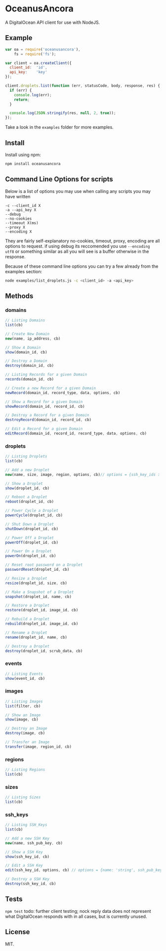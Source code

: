 # OceanusAncora

A DigitalOcean API client for use with NodeJS.


## Example

```js
var oa = require('oceanusancora'),
    fs = require('fs');

var client = oa.createClient({
  client_id:  'id',
  api_key:    'key'
});

client.droplets.list(function (err, statusCode, body, response, res) {
  if (err) {
    console.log(err);
    return;
  }

  console.log(JSON.stringify(res, null, 2, true));
});
```
Take a look in the `examples` folder for more examples.

## Install

Install using npm:
```bash
npm install oceanusancora
```



## Command Line Options for scripts

Below is a list of options you may use when calling any scripts you may have written

```
-c --client_id X
-a --api_key X
--debug
--no-cookies
--timeout X(ms)
--proxy X
--encoding X
```

They are fairly self-explanatory no-cookies, timeout, proxy, encoding are all options to request. if using debug its reccomended you use `--encoding utf8` or something similar as all you will see is a buffer otherwise in the response.

Because of these command line options you can try a few already from the examples section:

```bash
node examples/list_droplets.js -c <client_id> -a <api_key>
```


## Methods

### domains

```js
// Listing Domains
list(cb)

// Create New Domain
new(name, ip_address, cb)

// Show A Domain
show(domain_id, cb)

// Destroy a Domain
destroy(domain_id, cb)

// Listing Records for a given Domain
records(domain_id, cb)

// Create a new Record for a given Domain
newRecord(domain_id, record_type, data, options, cb)

// Show a Record for a given Domain
showRecord(domain_id, record_id, cb)

// Destroy a Record for a given Domain
destroyRecord(domain_id, record_id, cb)

// Edit a Record for a given Domain
editRecord(domain_id, record_id, record_type, data, options, cb)


```

### droplets

```js
// Listing Droplets
list(cb)

// Add a new Droplet
new(name, size, image, region, options, cb)// options = {ssh_key_ids : 'string(CSV)', private_networking : boolean, backups_enabled: boolean}

// Show a Droplet
show(droplet_id, cb)

// Reboot a Droplet
reboot(droplet_id, cb)

// Power Cycle a Droplet
powerCycle(droplet_id, cb)

// Shut Down a Droplet
shutDown(droplet_id, cb)

// Power Off a Droplet
powerOff(droplet_id, cb)

// Power On a Droplet
powerOn(droplet_id, cb)

// Reset root password on a Droplet
passwordReset(droplet_id, cb)

// Resize a Droplet
resize(droplet_id, size, cb)

// Make a Snapshot of a Droplet
snapshot(droplet_id, name, cb)

// Restore a Droplet
restore(droplet_id, image_id, cb)

// Rebuild a Droplet
rebuild(droplet_id, image_id, cb)

// Rename a Droplet
rename(droplet_id, name, cb)

// Destroy a Droplet
destroy(droplet_id, scrub_data, cb)

```

### events

```js
// Listing Events
show(event_id, cb)
```

### images

```js
// Listing Images
list(filter, cb)

// Show an Image
show(image, cb)

// Destroy an Image
destroy(image, cb)

// Transfer an Image
transfer(image, region_id, cb)
```

### regions

```js
// Listing Regions
list(cb)
```

### sizes

```js
// Listing Sizes
list(cb)
```

### ssh_keys

```js
// Listing SSH_Keys
list(cb)

// Add a new SSH Key
new(name, ssh_pub_key, cb)

// Show a SSH Key
show(ssh_key_id, cb)

// Edit a SSH Key
edit(ssh_key_id, options, cb) // options = {name: 'string', ssh_pub_key: 'string'}

// Destroy a SSH Key
destroy(ssh_key_id, cb)
```



## Tests

`npm test`
todo: further client testing; nock reply data does not represent what DigitalOcean responds with in all cases, but is currently unused.

## License

MIT.
